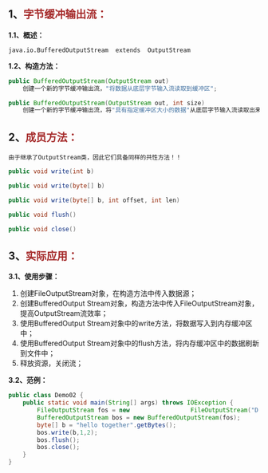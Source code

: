 ## 1、<span style="color:brown">字节缓冲输出流：</span>

**1.1、概述：**

`java.io.BufferedOutputStream  extends  OutputStream`

**1.2、构造方法：**

<!--这里可以是OutputStream抽象类对象, 或者子类FileOutputStream, 一般采用后者-->

```java
public BufferedOutputStream(OutputStream out)
    创建一个新的字节缓冲输出流，"将数据从底层字节输入流读取到缓冲区";
```

```java
public BufferedOutputStream(OutputStream out, int size)
    创建一个新的字节缓冲输出流，将"具有指定缓冲区大小的数据"从底层字节输入流读取出来;
```



## 2、<span style="color:brown">成员方法：</span>

`由于继承了OutputStream类，因此它们具备同样的共性方法！！`

```java
public void write(int b)
```

```java
public void write(byte[] b)
```

```java
public void write(byte[] b, int offset, int len)
```

```java
public void flush()
```

```java
public void close()
```



## 3、<span style="color:brown">实际应用：</span>

**3.1、使用步骤：**

1. 创建FileOutputStream对象，在构造方法中传入数据源；
2. 创建BufferedOutput Stream对象，构造方法中传入FileOutputStream对象，提高OutputStream流效率；
3. 使用BufferedOutput Stream对象中的write方法，将数据写入到内存缓冲区中；
4. 使用BufferedOutput Stream对象中的flush方法，将内存缓冲区中的数据刷新到文件中；
5. 释放资源，关闭流；

**3.2、范例：**

```java
public class Demo02 {
    public static void main(String[] args) throws IOException {
        FileOutputStream fos = new 			       FileOutputStream("D:\\JavaCode\\study_code\\start_code\\Learning\\a.txt");
        BufferedOutputStream bos = new BufferedOutputStream(fos);
        byte[] b = "hello together".getBytes();
        bos.write(b,1,2);
        bos.flush();
        bos.close();
    }
}
```
